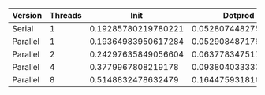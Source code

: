 | Version  | Threads |         Init        |       Dotprod       |         User        |         Sys         |       Elapsed       |      Speedup       |     Efficiency     |
|----------|---------|---------------------|---------------------|---------------------|---------------------|---------------------|--------------------|--------------------|
|  Serial  |    1    | 0.19285780219780221 | 0.05280744827586206 | 0.12610784313725493 |  0.1337450980392157 |  0.2612736842105263 |        1.0         |        1.0         |
| Parallel |    1    | 0.19364983950617284 | 0.05290848717948718 | 0.12493457943925232 | 0.13644339622641513 | 0.26165000000000005 | 0.998561758878373  | 0.998561758878373  |
| Parallel |    2    | 0.24297635849056604 |  0.0637783475177305 | 0.17252427184466024 |  0.1746930693069307 | 0.17445000000000002 | 1.4976995368903772 | 0.7488497684451886 |
| Parallel |    4    |  0.3779967808219178 | 0.09380403333333334 | 0.31963736263736264 | 0.24577551020408162 | 0.14475342465753424 | 1.8049568418064184 | 0.4512392104516046 |
| Parallel |    8    |  0.5148832478632479 | 0.16447593181818182 |  0.5580092592592593 |  0.3623577981651375 | 0.12117924528301888 | 2.1560926840261416 | 0.2695115855032677 |